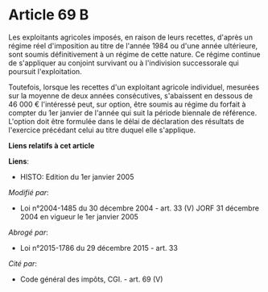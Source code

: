 # Article 69 B

Les exploitants agricoles imposés, en raison de leurs recettes, d'après un régime réel d'imposition au titre de l'année 1984
ou d'une année ultérieure, sont soumis définitivement à un régime de cette nature. Ce régime continue de s'appliquer au
conjoint survivant ou à l'indivision successorale qui poursuit l'exploitation.

Toutefois, lorsque les recettes d'un exploitant agricole individuel, mesurées sur la moyenne de deux années consécutives,
s'abaissent en dessous de 46 000 € l'intéressé peut, sur option, être soumis au régime du forfait à compter du 1er janvier de
l'année qui suit la période biennale de référence. L'option doit être formulée dans le délai de déclaration des résultats de
l'exercice précédant celui au titre duquel elle s'applique.

**Liens relatifs à cet article**

**Liens**:

  - HISTO: Edition du 1er janvier 2005

_Modifié par_:

  - Loi n°2004-1485 du 30 décembre 2004 - art. 33 (V) JORF 31 décembre 2004 en vigueur le 1er janvier 2005

_Abrogé par_:

  - Loi n°2015-1786 du 29 décembre 2015 - art. 33

_Cité par_:

  - Code général des impôts, CGI. - art. 69 (V)
